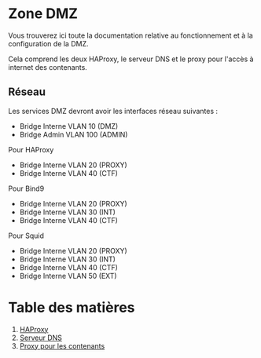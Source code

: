 # Zone DMZ
Vous trouverez ici toute la documentation relative au fonctionnement et à la configuration de la DMZ.

Cela comprend les deux HAProxy, le serveur DNS et le proxy pour l'accès à internet des contenants.

## Réseau
Les services DMZ devront avoir les interfaces réseau suivantes :
- Bridge Interne VLAN 10 (DMZ)
- Bridge Admin VLAN 100 (ADMIN)

Pour HAProxy
- Bridge Interne VLAN 20 (PROXY)
- Bridge Interne VLAN 40 (CTF)

Pour Bind9
- Bridge Interne VLAN 20 (PROXY)
- Bridge Interne VLAN 30 (INT)
- Bridge Interne VLAN 40 (CTF)

Pour Squid
- Bridge Interne VLAN 20 (PROXY)
- Bridge Interne VLAN 30 (INT)
- Bridge Interne VLAN 40 (CTF)
- Bridge Interne VLAN 50 (EXT)

# Table des matières
1. [HAProxy](haproxy.md)
2. [Serveur DNS](#)
3. [Proxy pour les contenants](#)
